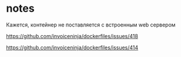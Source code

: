 # notes
Кажется, контейнер не поставляется с встроенным web сервером

https://github.com/invoiceninja/dockerfiles/issues/418

https://github.com/invoiceninja/dockerfiles/issues/414